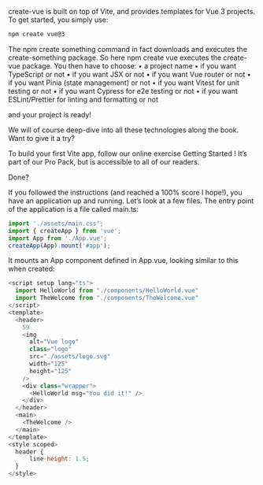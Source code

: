 create-vue is built on top of Vite, and provides templates for Vue 3 projects.
To get started, you simply use:

``` HTML
npm create vue@3
```

The npm create something command in fact downloads and executes the create-something package.
So here npm create vue executes the create-vue package.
You then have to choose:
• a project name
• if you want TypeScript or not
• if you want JSX or not
• if you want Vue router or not
• if you want Pinia (state management) or not
• if you want Vitest for unit testing or not
• if you want Cypress for e2e testing or not
• if you want ESLint/Prettier for linting and formatting or not

and your project is ready!

We will of course deep-dive into all these technologies along the book.
Want to give it a try?

To build your first Vite app, follow our online exercise Getting Started ! It’s part of our Pro Pack,
but is accessible to all of our readers.

Done?

If you followed the instructions (and reached a 100% score I hope!), you have an application up and running. Let’s look at a few files. The entry point of the application is a file called main.ts:

``` JAVASCRIPT
import './assets/main.css';
import { createApp } from 'vue';
import App from './App.vue';
createApp(App).mount('#app');
```

It mounts an App component defined in App.vue, looking similar to this when created:

``` JAVASCRIPT
<script setup lang="ts">
  import HelloWorld from "./components/HelloWorld.vue"
  import TheWelcome from "./components/TheWelcome.vue"
</script>
<template>
  <header>
    59
    <img
      alt="Vue logo"
      class="logo"
      src="./assets/logo.svg"
      width="125"
      height="125"
    />
    <div class="wrapper">
      <HelloWorld msg="You did it!" />
    </div>
  </header>
  <main>
    <TheWelcome />
  </main>
</template>
<style scoped>
  header {
	  line-height: 1.5;
  }
</style>

```

